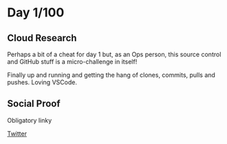 <!-- This is a template you can use for quick progress days. It removes a lot of the steps we encourage you to share in the longer template 000-DAY-ARTICLE-LONG-TEMPLATE.MD-->

# Day 1/100

## Cloud Research

Perhaps a bit of a cheat for day 1 but, as an Ops person, this source control and GitHub stuff is a micro-challenge in itself!

Finally up and running and getting the hang of clones, commits, pulls and pushes. Loving VSCode.

## Social Proof

Obligatory linky

[Twitter](https://twitter.com/dean_ellerby/status/1339709880370913282)
